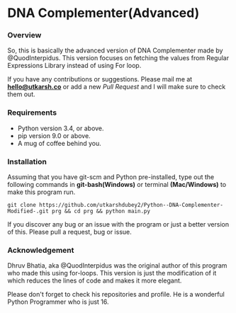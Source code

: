 # DNA Complementer(Advanced)

### Overview
So, this is basically the advanced version of DNA Complementer made by @QuodInterpidus.
This version focuses on fetching the values from Regular Expressions Library instead of using For loop.

If you have any contributions or suggestions. Please mail me at **hello@utkarsh.co** or add a new *Pull Request* and I will make sure to check them out.

### Requirements
- Python version 3.4, or above.
- pip version 9.0 or above.
- A mug of coffee behind you.

### Installation
Assuming that you have git-scm and Python pre-installed, type out the following commands in **git-bash(Windows)** or terminal **(Mac/Windows)** to make this program run.

`` git clone https://github.com/utkarshdubey2/Python--DNA-Complementer-Modified-.git prg && cd prg && python main.py ``

If you discover any bug or an issue with the program or just a better version of this. Please pull a request, bug or issue.

### Acknowledgement
Dhruv Bhatia, aka @QuodInterpidus was the original author of this program who made this using for-loops. This version is just the modification of it which reduces the lines of code and makes it more elegant.

Please don't forget to check his repositories and profile. He is a wonderful Python Programmer who is just 16.
